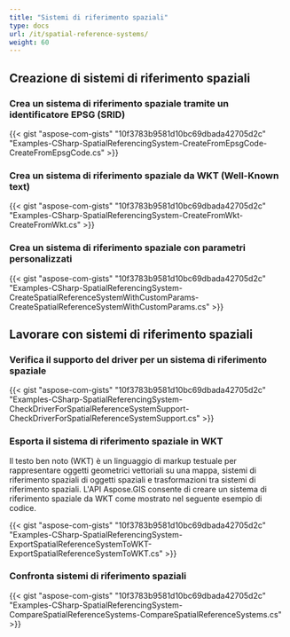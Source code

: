 ```yaml
---
title: "Sistemi di riferimento spaziali"
type: docs
url: /it/spatial-reference-systems/
weight: 60
---
```


## **Creazione di sistemi di riferimento spaziali**
### **Crea un sistema di riferimento spaziale tramite un identificatore EPSG (SRID)**
{{< gist "aspose-com-gists" "10f3783b9581d10bc69dbada42705d2c" "Examples-CSharp-SpatialReferencingSystem-CreateFromEpsgCode-CreateFromEpsgCode.cs" >}}
### **Crea un sistema di riferimento spaziale da WKT (Well-Known text)**
{{< gist "aspose-com-gists" "10f3783b9581d10bc69dbada42705d2c" "Examples-CSharp-SpatialReferencingSystem-CreateFromWkt-CreateFromWkt.cs" >}}
### **Crea un sistema di riferimento spaziale con parametri personalizzati**
{{< gist "aspose-com-gists" "10f3783b9581d10bc69dbada42705d2c" "Examples-CSharp-SpatialReferencingSystem-CreateSpatialReferenceSystemWithCustomParams-CreateSpatialReferenceSystemWithCustomParams.cs" >}}
## **Lavorare con sistemi di riferimento spaziali**
### **Verifica il supporto del driver per un sistema di riferimento spaziale**
{{< gist "aspose-com-gists" "10f3783b9581d10bc69dbada42705d2c" "Examples-CSharp-SpatialReferencingSystem-CheckDriverForSpatialReferenceSystemSupport-CheckDriverForSpatialReferenceSystemSupport.cs" >}}
### **Esporta il sistema di riferimento spaziale in WKT**
Il testo ben noto (WKT) è un linguaggio di markup testuale per rappresentare oggetti geometrici vettoriali su una mappa, sistemi di riferimento spaziali di oggetti spaziali e trasformazioni tra sistemi di riferimento spaziali. L'API Aspose.GIS consente di creare un sistema di riferimento spaziale da WKT come mostrato nel seguente esempio di codice.

{{< gist "aspose-com-gists" "10f3783b9581d10bc69dbada42705d2c" "Examples-CSharp-SpatialReferencingSystem-ExportSpatialReferenceSystemToWKT-ExportSpatialReferenceSystemToWKT.cs" >}}
### **Confronta sistemi di riferimento spaziali**
{{< gist "aspose-com-gists" "10f3783b9581d10bc69dbada42705d2c" "Examples-CSharp-SpatialReferencingSystem-CompareSpatialReferenceSystems-CompareSpatialReferenceSystems.cs" >}}
